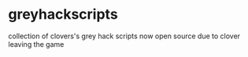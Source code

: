 # greyhackscripts
collection of clovers's grey hack scripts
now open source due to clover leaving the game